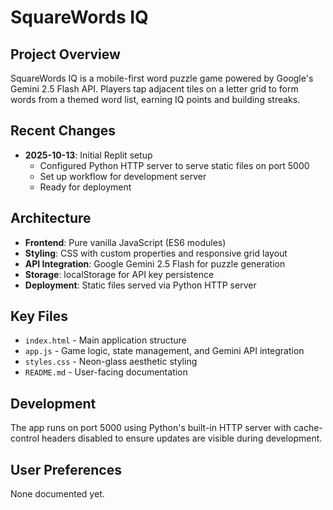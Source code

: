 # SquareWords IQ

## Project Overview
SquareWords IQ is a mobile-first word puzzle game powered by Google's Gemini 2.5 Flash API. Players tap adjacent tiles on a letter grid to form words from a themed word list, earning IQ points and building streaks.

## Recent Changes
- **2025-10-13**: Initial Replit setup
  - Configured Python HTTP server to serve static files on port 5000
  - Set up workflow for development server
  - Ready for deployment

## Architecture
- **Frontend**: Pure vanilla JavaScript (ES6 modules)
- **Styling**: CSS with custom properties and responsive grid layout
- **API Integration**: Google Gemini 2.5 Flash for puzzle generation
- **Storage**: localStorage for API key persistence
- **Deployment**: Static files served via Python HTTP server

## Key Files
- `index.html` - Main application structure
- `app.js` - Game logic, state management, and Gemini API integration
- `styles.css` - Neon-glass aesthetic styling
- `README.md` - User-facing documentation

## Development
The app runs on port 5000 using Python's built-in HTTP server with cache-control headers disabled to ensure updates are visible during development.

## User Preferences
None documented yet.
